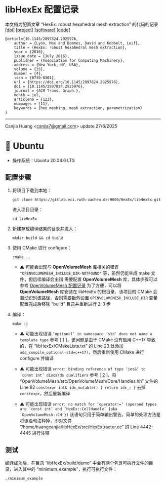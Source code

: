 # libHexEx 配置记录

本文档为配置文章 “HexEx: robust hexahedral mesh extraction” 的代码的记录 [[doi]](https://dl.acm.org/doi/abs/10.1145/2897824.2925976) [[project]](https://www.graphics.rwth-aachen.de/publication/03260/) [[software]](https://www.graphics.rwth-aachen.de/software/libHexEx/) [[code]](https://gitlab.vci.rwth-aachen.de:9000/HexEx/libHexEx)

```
@article{10.1145/2897824.2925976,
    author = {Lyon, Max and Bommes, David and Kobbelt, Leif},
    title = {HexEx: robust hexahedral mesh extraction},
    year = {2016},
    issue_date = {July 2016},
    publisher = {Association for Computing Machinery},
    address = {New York, NY, USA},
    volume = {35},
    number = {4},
    issn = {0730-0301},
    url = {https://doi.org/10.1145/2897824.2925976},
    doi = {10.1145/2897824.2925976},
    journal = {ACM Trans. Graph.},
    month = jul,
    articleno = {123},
    numpages = {11},
    keywords = {hex meshing, mesh extraction, parametrization}
}
```

---

Canjia Huang <<canjia7@gmail.com>> update 27/6/2025

# :penguin: Ubuntu

- 操作系统：Ubuntu 20.04.6 LTS

## 配置步骤

1. 将项目下载到本地：
    ```
    git clone https://gitlab.vci.rwth-aachen.de:9000/HexEx/libHexEx.git
    ```

    进入项目目录：
    ```
    cd libHexEx
    ```

2. 新建存放编译结果的目录并进入：
    ```
    mkdir build && cd build
    ```

3. 使用 CMake 进行 configure：
    ```
    cmake ..
    ```

    - :warning: 可能会出现与 **OpenVolumeMesh** 库相关的错误 `"OPENVOLUMEMESH_INCLUDE_DIR-NOTFOUND"` 等，虽然仍能生成 make 文件，但后续编译会出错
        需要配置 **OpenVolumeMesh** 库，具体步骤可以参考 [OpenVolumeMesh 配置记录](../OpenVolumeMesh/)
        为了方便，可以将 **OpenVolumeMesh** 库安装在 libHexEx 的根目录，该项目的 CMake 会自动识别该路径，否则需要额外设置 `OPENVOLUMEMESH_INCLUDE_DIR` 变量
        配置完成后移除 “build” 目录并重新进行 2-3 步

4. 编译：
    ```
    make -j
    ```

    - :warning: 可能出现错误 `‘optional’ in namespace ‘std’ does not name a template type`
        参考 [ [1] ]，该问题是由于 CMake 没有启用 C++17 导致的，在 “libHexEx/CMakeLists.txt” 的 Line 23 处添加 `add_compile_options(-std=c++17)`，然后重新使用 CMake 进行 configure 并编译
    
    - :warning: 可能出现错误 `error: binding reference of type ‘int&’ to ‘const int’ discards qualifiers`
        参考 [ [2] ]，将 “OpenVolumeMesh/src/OpenVolumeMesh/Core/Handles.hh” 文件的 Line 82 `constexpr int& idx_mutable() { return idx_; }` 去掉 `constexpr`，然后重新编译

    - :warning: 可能出现错误 `error: no match for ‘operator!=’ (operand types are ‘const int’ and ‘HexEx::CellHandle’ {aka ‘OpenVolumeMesh::CH’})`
        该语句只用于简单输出警告，简单的处理方法是将该语句注释掉，即对文件 “/home/huangcanjia/libHexEx/src/HexExtractor.cc” 的 Line 4442-4445 进行注释

## 测试

编译成功后，在目录 “libHexEx/build/demo” 中会有两个包含可执行文件的目录，进入其中的 “minimum_example”，执行可执行文件：
```
./minimum_example
```

[1]: https://blog.csdn.net/a19910423/article/details/122476029
[2]: https://blog.csdn.net/weixin_46028606/article/details/105748895